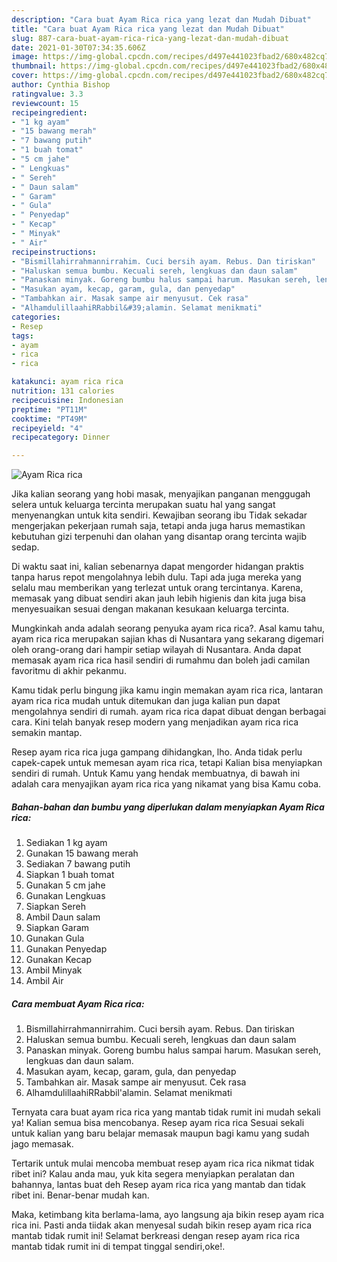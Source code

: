 ```yaml
---
description: "Cara buat Ayam Rica rica yang lezat dan Mudah Dibuat"
title: "Cara buat Ayam Rica rica yang lezat dan Mudah Dibuat"
slug: 887-cara-buat-ayam-rica-rica-yang-lezat-dan-mudah-dibuat
date: 2021-01-30T07:34:35.606Z
image: https://img-global.cpcdn.com/recipes/d497e441023fbad2/680x482cq70/ayam-rica-rica-foto-resep-utama.jpg
thumbnail: https://img-global.cpcdn.com/recipes/d497e441023fbad2/680x482cq70/ayam-rica-rica-foto-resep-utama.jpg
cover: https://img-global.cpcdn.com/recipes/d497e441023fbad2/680x482cq70/ayam-rica-rica-foto-resep-utama.jpg
author: Cynthia Bishop
ratingvalue: 3.3
reviewcount: 15
recipeingredient:
- "1 kg ayam"
- "15 bawang merah"
- "7 bawang putih"
- "1 buah tomat"
- "5 cm jahe"
- " Lengkuas"
- " Sereh"
- " Daun salam"
- " Garam"
- " Gula"
- " Penyedap"
- " Kecap"
- " Minyak"
- " Air"
recipeinstructions:
- "Bismillahirrahmannirrahim. Cuci bersih ayam. Rebus. Dan tiriskan"
- "Haluskan semua bumbu. Kecuali sereh, lengkuas dan daun salam"
- "Panaskan minyak. Goreng bumbu halus sampai harum. Masukan sereh, lengkuas dan daun salam."
- "Masukan ayam, kecap, garam, gula, dan penyedap"
- "Tambahkan air. Masak sampe air menyusut. Cek rasa"
- "AlhamdulillaahiRRabbil&#39;alamin. Selamat menikmati"
categories:
- Resep
tags:
- ayam
- rica
- rica

katakunci: ayam rica rica 
nutrition: 131 calories
recipecuisine: Indonesian
preptime: "PT11M"
cooktime: "PT49M"
recipeyield: "4"
recipecategory: Dinner

---
```



![Ayam Rica rica](https://img-global.cpcdn.com/recipes/d497e441023fbad2/680x482cq70/ayam-rica-rica-foto-resep-utama.jpg)

Jika kalian seorang yang hobi masak, menyajikan panganan menggugah selera untuk keluarga tercinta merupakan suatu hal yang sangat menyenangkan untuk kita sendiri. Kewajiban seorang ibu Tidak sekadar mengerjakan pekerjaan rumah saja, tetapi anda juga harus memastikan kebutuhan gizi terpenuhi dan olahan yang disantap orang tercinta wajib sedap.

Di waktu  saat ini, kalian sebenarnya dapat mengorder hidangan praktis tanpa harus repot mengolahnya lebih dulu. Tapi ada juga mereka yang selalu mau memberikan yang terlezat untuk orang tercintanya. Karena, memasak yang dibuat sendiri akan jauh lebih higienis dan kita juga bisa menyesuaikan sesuai dengan makanan kesukaan keluarga tercinta. 



Mungkinkah anda adalah seorang penyuka ayam rica rica?. Asal kamu tahu, ayam rica rica merupakan sajian khas di Nusantara yang sekarang digemari oleh orang-orang dari hampir setiap wilayah di Nusantara. Anda dapat memasak ayam rica rica hasil sendiri di rumahmu dan boleh jadi camilan favoritmu di akhir pekanmu.

Kamu tidak perlu bingung jika kamu ingin memakan ayam rica rica, lantaran ayam rica rica mudah untuk ditemukan dan juga kalian pun dapat mengolahnya sendiri di rumah. ayam rica rica dapat dibuat dengan berbagai cara. Kini telah banyak resep modern yang menjadikan ayam rica rica semakin mantap.

Resep ayam rica rica juga gampang dihidangkan, lho. Anda tidak perlu capek-capek untuk memesan ayam rica rica, tetapi Kalian bisa menyiapkan sendiri di rumah. Untuk Kamu yang hendak membuatnya, di bawah ini adalah cara menyajikan ayam rica rica yang nikamat yang bisa Kamu coba.

<!--inarticleads1-->

##### Bahan-bahan dan bumbu yang diperlukan dalam menyiapkan Ayam Rica rica:

1. Sediakan 1 kg ayam
1. Gunakan 15 bawang merah
1. Sediakan 7 bawang putih
1. Siapkan 1 buah tomat
1. Gunakan 5 cm jahe
1. Gunakan  Lengkuas
1. Siapkan  Sereh
1. Ambil  Daun salam
1. Siapkan  Garam
1. Gunakan  Gula
1. Gunakan  Penyedap
1. Gunakan  Kecap
1. Ambil  Minyak
1. Ambil  Air




<!--inarticleads2-->

##### Cara membuat Ayam Rica rica:

1. Bismillahirrahmannirrahim. Cuci bersih ayam. Rebus. Dan tiriskan
1. Haluskan semua bumbu. Kecuali sereh, lengkuas dan daun salam
1. Panaskan minyak. Goreng bumbu halus sampai harum. Masukan sereh, lengkuas dan daun salam.
1. Masukan ayam, kecap, garam, gula, dan penyedap
1. Tambahkan air. Masak sampe air menyusut. Cek rasa
1. AlhamdulillaahiRRabbil&#39;alamin. Selamat menikmati




Ternyata cara buat ayam rica rica yang mantab tidak rumit ini mudah sekali ya! Kalian semua bisa mencobanya. Resep ayam rica rica Sesuai sekali untuk kalian yang baru belajar memasak maupun bagi kamu yang sudah jago memasak.

Tertarik untuk mulai mencoba membuat resep ayam rica rica nikmat tidak ribet ini? Kalau anda mau, yuk kita segera menyiapkan peralatan dan bahannya, lantas buat deh Resep ayam rica rica yang mantab dan tidak ribet ini. Benar-benar mudah kan. 

Maka, ketimbang kita berlama-lama, ayo langsung aja bikin resep ayam rica rica ini. Pasti anda tiidak akan menyesal sudah bikin resep ayam rica rica mantab tidak rumit ini! Selamat berkreasi dengan resep ayam rica rica mantab tidak rumit ini di tempat tinggal sendiri,oke!.

